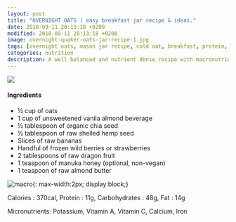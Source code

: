 ```yaml
---
layout: post
title: "OVERNIGHT OATS | easy breakfast jar recipe & ideas."
date: 2018-09-11 20:13:18 +0200
modified: 2018-09-11 20:13:18 +0200
image: overnight-quaker-oats-jar-recipe-1.jpg
tags: [overnight oats, mason jar recipe, cold oat, breakfast, protein, fiber, almond milk, hemp seeds, simple recipe, breakfast, vegan breakfast,vegan,quick breakfast,breakfast ideas, easy breakfast ideas, meal ideas, nutrition, breakfast recipes, healthy breakfast, breakfast for kids]
categories: nutrition
description: A well balanced and nutrient dense recipe with macronutrients - protein, healthy fat, and fiber! 
---
```




![]({{site.baseurl}}/images/overnight-quaker-oats-jar-recipe-2.jpg)

#### Ingredients

* ½ cup of oats
* 1 cup of unsweetened vanila almond beverage
* ½ tablespoon of organic chia seed
* ½ tablespoon of raw shelled hemp seed
* Slices of raw bananas
* Handful of frozen wild berries or strawberries
* 2 tablespoons of raw dragon fruit
* 1 teaspoon of manuka honey (optional, non-vegan)
* 1 teaspoon of raw almond butter

![macro]({{site.baseurl}}/images/overnight-quaker-oats-jar-recipe-macro.png){: max-width:2px; display:block;}

Calories : 370cal, Protein : 11g, Carbohydrates : 48g, Fat : 14g

Micronutrients: Potassium, Vitamin A, Vitamin C, Calcium, Iron